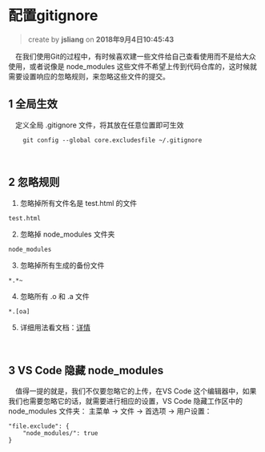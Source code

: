 # 配置gitignore
> create by **jsliang** on **2018年9月4日10:45:43**  

&emsp;在我们使用Git的过程中，有时候喜欢建一些文件给自己查看使用而不是给大众使用，或者说像是 node_modules 这些文件不希望上传到代码仓库的，这时候就需要设置响应的忽略规则，来忽略这些文件的提交。

## 1 全局生效
&emsp;定义全局 .gitignore 文件，将其放在任意位置即可生效
```
    git config --global core.excludesfile ~/.gitignore
```

<br>

## 2 忽略规则
1. 忽略掉所有文件名是 test.html 的文件
```
test.html
```

2. 忽略掉 node_modules 文件夹
```
node_modules
```

3. 忽略掉所有生成的备份文件
```
*.*~
```

4. 忽略所有 .o 和 .a 文件
```
*.[oa]
```

5. 详细用法看文档：[详情](https://mirrors.edge.kernel.org/pub/software/scm/git/docs/gitignore.html)

<br>

## 3 VS Code 隐藏 node_modules
&emsp;值得一提的就是，我们不仅要忽略它的上传，在VS Code 这个编辑器中，如果我们也需要忽略它的话，就需要进行相应的设置，VS Code 隐藏工作区中的 node_modules 文件夹： 主菜单 -> 文件 -> 首选项 -> 用户设置：
```
"file.exclude": {
    "node_modules/": true
}
```
